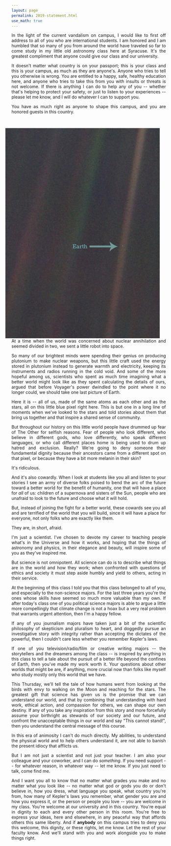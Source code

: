 ```yaml
---
layout: page 
permalink: 2019-statement.html
use_math: true
---
```


<div align="justify">
<p>
In the light of the current vandalism on campus, I would like to first off address to all of you who are international students. I am honored and I am humbled that so many of you from around the world have traveled so far to 
come study in my little old astronomy class here at Syracuse. 
It's the greatest compliment that anyone could give our class and our university. 

It doesn't matter what country is on your passport; this is your class and this is your campus, as much as they are anyone's. Anyone who tries to tell you otherwise is wrong. You are entitled to a happy, safe,
healthy education here, and anyone who tries to take this from you with insults or threats is not welcome. If there is anything I can do to help any of you -- whether that's helping to protect your safety, or just to listen to your experiences -- 
please let me know, and I will do whatever I can to support you. 

You have as much right as anyone to shape this campus, and you are honored guests in this country. 

<br>

<p>
<img src="pale-blue-dot.jpg" align="right" hspace="20" width="550">
At a time when the world was concerned about nuclear annihilation and seemed divided in two, we sent a little robot into space.

So many of our brightest minds were spending their genius on producing plutonium to make nuclear weapons, but this little craft used the energy stored in plutonium instead to generate warmth and electricity, 
keeping its instruments and radios running in the cold void. And some of the more hopeful among us, scientists who spent as much time imagining what a better world might look like as they spent calculating the details of ours, argued that
before Voyager's power dwindled to the point where it no longer could, we should take one last picture of Earth.

Here it is -- all of us, made of the same atoms as each other and as the stars, all on this little blue pixel right here. This is but one in a long line of moments when we've looked to the stars and told stories about them that bring us together and that inspire a shared sense of community. 

<p>

But throughout our history on this little world people have drummed up fear of The Other for selfish reasons. 
Fear of people who look different, who believe in different gods, who love differently, who speak different languages, or who call different places home is being used to drum up hatred and exclusion. Really? We're going to deny someone their fundamental dignity because their ancestors came from a different spot on that pixel, or because they have a bit more melanin in their skin?

<p>

It's ridiculous. 

And it's also cowardly. When I look at students like you all and listen to your stories I see an army of diverse folks poised to bend the arc of the future toward a better world for the benefit of humanity, one that will have a place for *all* of us:
children of a supernova and sisters of the Sun, people who are unafraid to look to the future and choose what it will hold. 

But, instead of joining the fight for a better world, these cowards see you all and are terrified of the world that you will build, 
since it will have a place for everyone, not only folks who are exactly like them.

<p>

They are, in short, afraid. 

<p>

I'm just a scientist. I've chosen to devote my career to teaching people what's in the Universe and how it works, and hoping that the things of astronomy and physics, in their elegance and beauty, will inspire some of you as they've inspired me. 

But science is not omnipotent. All science can do is to describe what things are in the world and how they work; when confronted with
questions of ethics and society it must step aside humbly and yield to others, acting in their service. 

At the beginning of this class I told you that this class belonged to all of you, and especially to the non-science majors. 
For the last three years you're the ones whose skills have seemed so much more valuable than my own. If after today's class one of you political science majors is able to argue a little more compellingly that climate change is not a hoax but a very real problem that warrants urgent attention, then 
I'm a happy fellow. 

If any of you journalism majors have taken just a bit of the scientific philosophy of skepticism and pluralism to heart, and doggedly pursue an investigative story with integrity rather than accepting the dictates of the powerful, then I couldn't care less whether you remember Kepler's laws. 

<p>

If one of you television/radio/film or creative writing majors -- the storytellers and the dreamers among the class -- is inspired by anything in this class to tell a tale about the pursuit of a better life beyond the confines of Earth, then you've made my work worth it. Your questions about other worlds that might be are, if anything, more crucial now than folks like myself who study mostly only this world that we have. 

<p>

This Thursday, we'll tell the tale of how humans went from looking at the birds with envy to walking on the Moon and reaching for the stars. The greatest gift that science has given us is the promise that we can understand our world, and that 
by combining that understanding with hard work, ethical action, and compassion for others, we can shape our own destiny. If any of you take any inspiration from this story and more forcefully assume your birthright as stewards of our society and our future,
and confront the unacceptable things in our world and say "This cannot stand!", then you understand the central message of this course.

<p>

In this era of animosity I can't do much directly. My abilities, to understand the physical world and to help others understand it, are not able to banish the present idiocy that afflicts us. 

But I am not just a scientist and not just your teacher. I am also your colleague and your coworker, and I can do *something*. If you need support -- for whatever reason, in whatever way -- let me know. If you just need to talk, come find me.

<p>

And I want you all to know that no matter what grades you make and no matter what you look like -- no matter what god or gods you do or don't believe in, how you dress, what language you speak, what country you're from, how many of Kepler's laws you remember, what gender you are and how you express it, or the person or people you love -- you are welcome in my class. You're welcome at our university and 
in this country. You're equal in dignity to each and every other person in this room. You're free to express your ideas, here and elsewhere, in any peaceful way that affords others this same liberty. And if 
<b>anybody</b> on this campus tries to deny you this welcome, this dignity, or these rights, let me know. Let the rest of your faculty know. And we'll stand with you and work alongside you to make things right.
